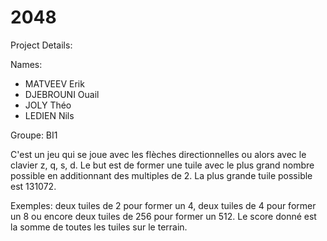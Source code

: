 # 2048

Project Details:


Names:

- MATVEEV Erik
- DJEBROUNI Ouail
- JOLY Théo
- LEDIEN Nils

Groupe: BI1


C'est un jeu qui se joue avec les flèches directionnelles ou alors avec le clavier z, q, s, d.
Le but est de former une tuile avec le plus grand nombre possible en additionnant des multiples de 2.
La plus grande tuile possible est 131072.

Exemples: deux tuiles de 2 pour former un 4, deux tuiles de 4 pour former un 8 ou encore deux tuiles de 256 pour former un 512.
Le score donné est la somme de toutes les tuiles sur le terrain.
